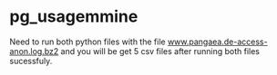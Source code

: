 # pg_usagemmine

Need to run both python files with the file www.pangaea.de-access-anon.log.bz2 and you will be get 5 csv files after running both files sucessfuly. 
